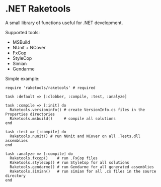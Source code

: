 .NET Raketools
================

A small library of functions useful for .NET development.

Supported tools:

* MSBuild
* NUnit + NCover
* FxCop
* StyleCop
* Simian
* Gendarme

Simple example:

    require 'raketools/raketools' # required

    task :default => [:clobber, :compile, :test, :analyze] 

    task :compile => [:init] do
      Raketools.versioninfo() # create VersionInfo.cs files in the Properties directories
      Raketools.msbuild()     # compile all solutions
    end

    task :test => [:compile] do
      Raketools.nunit() # run NUnit and NCover on all .Tests.dll assemblies 
    end

    task :analyze => [:compile] do
      Raketools.fxcop()    # run .FxCop files
      Raketools.stylecop() # run StyleCop for all solutions
      Raketools.gendarme() # run Gendarme for all generated assemblies
      Raketools.simian()   # run simian for all .cs files in the source directory
    end